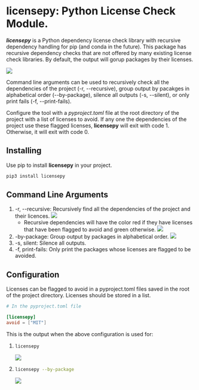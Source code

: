 # licensepy: Python License Check Module.

**_licensepy_** is a Python dependency license check library with recursive dependency handling for pip (and conda in the future). This package has recursive dependency checks that are not offered by many existing license check libraries. By default, the output will gorup packages by their licenses.

![](https://raw.githubusercontent.com/natibek/licensepy/main/imgs/licensepy_output.png)

Command line arguments can be used to recursively check all the dependencies of the project (-r, --recursive), group output by pacakges in alphabetical order (--by-package), silence all outputs (-s, --silent), or only print fails (-f, --print-fails).

Configure the tool with a _pyproject.toml_ file at the root directory of the project with a list of licenses to avoid. If any one the dependencies of the project use these flagged licenses, **licensepy** will exit with code 1. Otherwise, it will exit with code 0.

## Installing

Use pip to install **licensepy** in your project.

```bash
pip3 install licensepy

```

## Command Line Arguments

1. -r, --recursive: Recursively find all the dependencies of the project and their licences.
   ![](https://raw.githubusercontent.com/natibek/licensepy/main/imgs/licensepy_recursive.png)
   - Recursive dependencies will have the color red if they have licenses that have been flagged to avoid and green otherwise.
     ![](https://raw.githubusercontent.com/natibek/licensepy/main/imgs/licensepy_recursive_avoid_mit.png)
1. -by-package: Group output by packages in alphabetical order.
   ![](https://raw.githubusercontent.com/natibek/licensepy/main/imgs/licensepy_output_by_package.png)
1. -s, silent: Silence all outputs.
1. -f, print-fails: Only print the packages whose licenses are flagged to be avoided.

## Configuration

Licenses can be flagged to avoid in a pyproject.toml files saved in the root of the project directory. Licenses should be stored in a list.

```toml
# In the pyproject.toml file

[licensepy]
avoid = ["MIT"]
```

This is the output when the above configuration is used for:

1.  ```bash
    licensepy
    ```

    ![](https://raw.githubusercontent.com/natibek/licensepy/main/imgs/licensepy_avoid_mit.png)

1.  ```bash
    licensepy --by-package
    ```

    ![](https://raw.githubusercontent.com/natibek/licensepy/main/imgs/licensepy_by_package_avoid_MIT.png)
